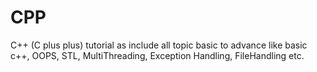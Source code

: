 # CPP
C++ (C plus plus) tutorial as include all topic basic to advance like basic c++, OOPS, STL, MultiThreading, Exception Handling, FileHandling etc.
